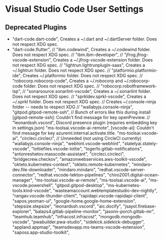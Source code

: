 # Visual Studio Code User Settings

## Deprecated Plugins

* "dart-code.dart-code", Creates a ~/.dart and ~/.dartServer folder. Does not respect XDG spec.
* "dart-code.flutter",
 // "ibm.codewind", Creates a ~/.codewind folder. Does not respect XDG spec.
    // "ibm.ibm-developer",
        // "jfrog.jfrog-vscode-extension", Creates a ~/.jfrog-vscode-extension folder. Does not respect XDG spec.
    // "lightrun.lightrunplugin-saas", Creates a ~/.lightrun folder. Does not respect XDG spec.
    // "platformio.platformio-ide", Creates ~/.platformio folder. Does not respect XDG spec.
// "robocorp.robocorp-code", Creates a ~/.robocorp and ~/.robocorp-code folder. Does not respect XDG spec.
    // "robocorp.robotframework-lsp",
    // "sonarsource.sonarlint-vscode", Creates a ~/.sonarlint folder. Does not respect XDG spec.
        // "sprkldev.sprkl-vscode", Creates a ~/.sprkl folder. Does not respect XDG spec.
// Creates ~/.console-ninja folder -- needs to respect XDG
    // "wallabyjs.console-ninja",
    "gitpod.gitpod-remote-ssh", // Bunch of errors like this during install [gitpod-remote-ssh]: Couldn't find message for key openPreview.
    // "leonardssh.vscord", Discord presence plugin (requires embedding key in settings.json)
    "ms-toolsai.vscode-ai-remote", [vscode-ai]: Couldn't find message for key azureml.internal.activate.title.
    "ms-toolsai.vscode-ai",
    "circleci.circleci", // Unneeded (not using CircleCI currently)
    "wallabyjs.console-ninja",
        "webhint.vscode-webhint",
    "statelyai.stately-vscode",
    "lottiefiles.vscode-lottie",
    "logerfo.gitlab-notifications",
    "antonreshetov.masscode-assistant",
    "circleci.circleci",
    "bridgecrew.checkov",
    "amazonwebservices.aws-toolkit-vscode",
    "okteto.kubernetes-context",
    "okteto.remote-kubernetes",
    "mindaro-dev.file-downloader",
    "mindaro.mindaro",
        "redhat.vscode-server-connector",
    "redhat.vscode-tekton-pipelines",
     "chiro2001.digital-ocean-manager",
         "ms-toolsai.vscode-ai-remote",
    "ms-toolsai.vscode-ai",
    "ms-vscode.powershell",
    "gitpod.gitpod-desktop",
    "ms-kubernetes-tools.kind-vscode",
    "wasteamaccount.webtemplatestudio-dev-nightly",
    "rangav.vscode-thunder-client",
    "rapidapi.vscode-rapidapi-client",
    "sapos.yeoman-ui",
    "google-home.google-home-extension",
    "stepsize.stepsize",
    "leonardssh.vscord",
    "aic.docify",
    "jsayol.firebase-explorer",
    "balazs4.gitlab-pipeline-monitor",
    "jasonn-porch.gitlab-mr",
    "teamhub.teamhub",
    "infracost.infracost",
    "mongodb.mongodb-vscode",
    "pwabuilder.pwa-studio",
    "sidekick.sidekick-debugger",
    "appland.appmap",
    "teamsdevapp.ms-teams-vscode-extension",
    "saposs.app-studio-toolkit",